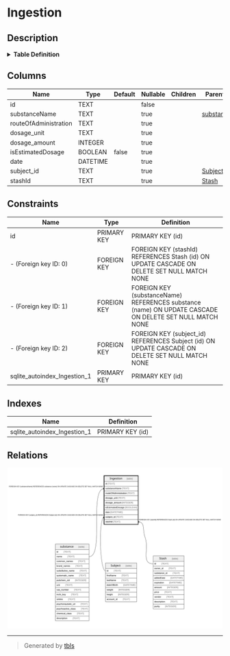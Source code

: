 # Ingestion

## Description

<details>
<summary><strong>Table Definition</strong></summary>

```sql
CREATE TABLE "Ingestion" (
    "id" TEXT NOT NULL PRIMARY KEY,
    "substanceName" TEXT,
    "routeOfAdministration" TEXT,
    "dosage_unit" TEXT,
    "dosage_amount" INTEGER,
    "isEstimatedDosage" BOOLEAN DEFAULT false,
    "date" DATETIME,
    "subject_id" TEXT,
    "stashId" TEXT,
    CONSTRAINT "Ingestion_subject_id_fkey" FOREIGN KEY ("subject_id") REFERENCES "Subject" ("id") ON DELETE SET NULL ON UPDATE CASCADE,
    CONSTRAINT "Ingestion_substanceName_fkey" FOREIGN KEY ("substanceName") REFERENCES "substance" ("name") ON DELETE SET NULL ON UPDATE CASCADE,
    CONSTRAINT "Ingestion_stashId_fkey" FOREIGN KEY ("stashId") REFERENCES "Stash" ("id") ON DELETE SET NULL ON UPDATE CASCADE
)
```

</details>

## Columns

| Name | Type | Default | Nullable | Children | Parents | Comment |
| ---- | ---- | ------- | -------- | -------- | ------- | ------- |
| id | TEXT |  | false |  |  |  |
| substanceName | TEXT |  | true |  | [substance](substance.md) |  |
| routeOfAdministration | TEXT |  | true |  |  |  |
| dosage_unit | TEXT |  | true |  |  |  |
| dosage_amount | INTEGER |  | true |  |  |  |
| isEstimatedDosage | BOOLEAN | false | true |  |  |  |
| date | DATETIME |  | true |  |  |  |
| subject_id | TEXT |  | true |  | [Subject](Subject.md) |  |
| stashId | TEXT |  | true |  | [Stash](Stash.md) |  |

## Constraints

| Name | Type | Definition |
| ---- | ---- | ---------- |
| id | PRIMARY KEY | PRIMARY KEY (id) |
| - (Foreign key ID: 0) | FOREIGN KEY | FOREIGN KEY (stashId) REFERENCES Stash (id) ON UPDATE CASCADE ON DELETE SET NULL MATCH NONE |
| - (Foreign key ID: 1) | FOREIGN KEY | FOREIGN KEY (substanceName) REFERENCES substance (name) ON UPDATE CASCADE ON DELETE SET NULL MATCH NONE |
| - (Foreign key ID: 2) | FOREIGN KEY | FOREIGN KEY (subject_id) REFERENCES Subject (id) ON UPDATE CASCADE ON DELETE SET NULL MATCH NONE |
| sqlite_autoindex_Ingestion_1 | PRIMARY KEY | PRIMARY KEY (id) |

## Indexes

| Name | Definition |
| ---- | ---------- |
| sqlite_autoindex_Ingestion_1 | PRIMARY KEY (id) |

## Relations

![er](Ingestion.svg)

---

> Generated by [tbls](https://github.com/k1LoW/tbls)
